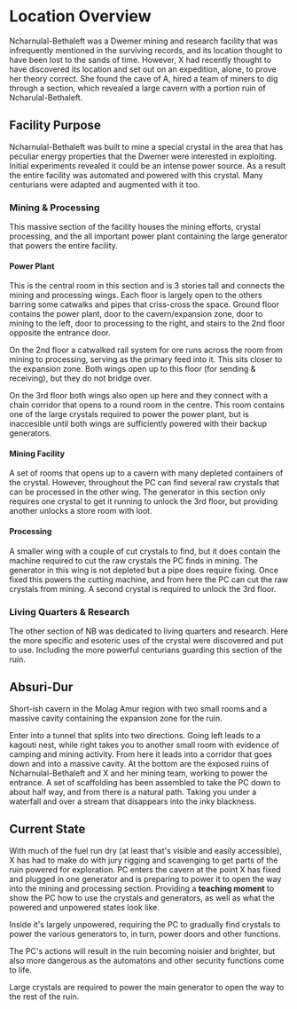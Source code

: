 # Location Overview

Ncharnulal-Bethaleft was a Dwemer mining and research facility that was infrequently mentioned in the surviving
records, and its location thought to have been lost to the sands of time. However, X had recently thought to
have discovered its location and set out on an expedition, alone, to prove her theory correct. She found the
cave of A, hired a team of miners to dig through a section, which revealed a large cavern with a portion ruin of
Ncharulal-Bethaleft.

## Facility Purpose

Ncharnulal-Bethaleft was built to mine a special crystal in the area that has peculiar energy properties that the
Dwemer were interested in exploiting. Initial experiments revealed it could be an intense power source. As a
result the entire facility was automated and powered with this crystal. Many centurians were adapted and
augmented with it too.

### Mining & Processing

This massive section of the facility houses the mining efforts, crystal processing, and the all important power
plant containing the large generator that powers the entire facility.

#### Power Plant

This is the central room in this section and is 3 stories tall and connects the mining and processing wings.
Each floor is largely open to the others barring some catwalks and pipes that criss-cross the space. Ground
floor contains the power plant, door to the cavern/expansion zone, door to mining to the left, door to processing
to the right, and stairs to the 2nd floor opposite the entrance door.

On the 2nd floor a catwalked rail system for ore runs across the room from mining to processing, serving as
the primary feed into it. This sits closer to the expansion zone. Both wings open up to this floor (for
sending & receiving), but they do not bridge over.

On the 3rd floor both wings also open up here and they connect with a chain corridor that opens to a round
room in the centre. This room contains one of the large crystals required to power the power plant, but is
inaccesible until both wings are sufficiently powered with their backup generators.

#### Mining Facility

A set of rooms that opens up to a cavern with many depleted containers of the crystal. However, throughout
the PC can find several raw crystals that can be processed in the other wing. The generator in this section
only requires one crystal to get it running to unlock the 3rd floor, but providing another unlocks a store
room with loot.

#### Processing

A smaller wing with a couple of cut crystals to find, but it does contain the machine required to cut the raw
crystals the PC finds in mining. The generator in this wing is not depleted but a pipe does require fixing.
Once fixed this powers the cutting machine, and from here the PC can cut the raw crystals from mining. A second
crystal is required to unlock the 3rd floor.

### Living Quarters & Research

The other section of NB was dedicated to living quarters and research. Here the more specific and esoteric uses
of the crystal were discovered and put to use. Including the more powerful centurians guarding this section of
the ruin.

## Absuri-Dur

Short-ish cavern in the Molag Amur region with two small rooms and a massive cavity containing the expansion zone
for the ruin.

Enter into a tunnel that splits into two directions. Going left leads to a kagouti nest, while right takes you to
another small room with evidence of camping and mining activity. From here it leads into a corridor that goes down
and into a massive cavity. At the bottom are the exposed ruins of Ncharnulal-Bethaleft and X and her mining team,
working to power the entrance. A set of scaffolding has been assembled to take the PC down to about half way,
and from there is a natural path. Taking you under a waterfall and over a stream that disappears into the inky
blackness.

## Current State

With much of the fuel run dry (at least that's visible and easily accessible), X has had to make do with jury
rigging and scavenging to get parts of the ruin powered for exploration. PC enters the cavern at the point X
has fixed and plugged in one generator and is preparing to power it to open the way into the mining and
processing section. Providing a **teaching moment** to show the PC how to use the crystals and generators, as well
as what the powered and unpowered states look like.

Inside it's largely unpowered, requiring the PC to gradually find crystals to power the
various generators to, in turn, power doors and other functions.

The PC's actions will result in the ruin becoming noisier and brighter, but also more dangerous as the
automatons and other security functions come to life.

Large crystals are required to power the main generator to open the way to the rest of the ruin.